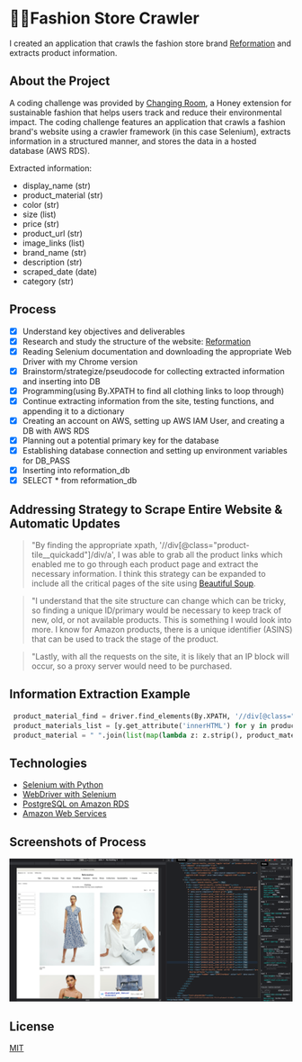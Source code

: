 # 👘👗Fashion Store Crawler

I created an application that crawls the fashion store brand [Reformation](https://reformation.com/) and extracts product information. 

## About the Project

A coding challenge was provided by [Changing Room](https://changingroom.eco/), a Honey extension for sustainable fashion that helps users track and reduce their environmental impact. The coding challenge features an application that crawls a fashion brand's website using a crawler framework (in this case Selenium), extracts information in a structured manner, and stores the data in a hosted database (AWS RDS).

Extracted information:
* display_name (str)
* product_material (str)
* color (str)
* size (list)
* price (str)
* product_url (str)
* image_links (list)
* brand_name (str)
* description (str)
* scraped_date (date)
* category (str)

## Process
* [x] Understand key objectives and deliverables
* [x] Research and study the structure of the website: [Reformation](https://reformation.com/)
* [x] Reading Selenium documentation and downloading the appropriate Web Driver with my Chrome version
* [x] Brainstorm/strategize/pseudocode for collecting extracted information and inserting into DB
* [x] Programming(using By.XPATH to find all clothing links to loop through)
* [x] Continue extracting information from the site, testing functions, and appending it to a dictionary
* [x] Creating an account on AWS, setting up AWS IAM User, and creating a DB with AWS RDS
* [x] Planning out a potential primary key for the database
* [x] Establishing database connection and setting up environment variables for DB_PASS
* [x] Inserting into reformation_db
* [x] SELECT * from reformation_db

## Addressing Strategy to Scrape Entire Website & Automatic Updates
> "By finding the appropriate xpath, '//div[@class="product-tile__quickadd"]/div/a', I was able to grab all the product links which enabled me to go through each product page and extract the necessary information. I think this strategy can be expanded to include all the critical pages of the site using [Beautiful Soup](https://www.geeksforgeeks.org/beautifulsoup-scraping-link-from-html/). 

> "I understand that the site structure can change which can be tricky, so finding a unique ID/primary would be necessary to keep track of new, old, or not available products. This is something I would look into more. I know for Amazon products, there is a unique identifier (ASINS) that can be used to track the stage of the product.

> "Lastly, with all the requests on the site, it is likely that an IP block will occur, so a proxy server would need to be purchased.  

## Information Extraction Example
```python
 product_material_find = driver.find_elements(By.XPATH, '//div[@class="margin-b--15"]')
 product_materials_list = [y.get_attribute('innerHTML') for y in product_material_find]
 product_material = " ".join(list(map(lambda z: z.strip(), product_materials_list)))
```


## Technologies
* [Selenium with Python](https://selenium-python.readthedocs.io/ "Selenium with Python Docs")
* [WebDriver with Selenium](https://www.selenium.dev/documentation/webdriver/)
* [PostgreSQL on Amazon RDS](https://docs.aws.amazon.com/AmazonRDS/latest/UserGuide/CHAP_PostgreSQL.html)
* [Amazon Web Services](https://docs.aws.amazon.com/polly/latest/dg/setting-up.html)

## Screenshots of Process
![alt text](https://github.com/fjt7/fashion-store-crawler/blob/main/Reformation%20Website%20Structure.png)

## License
[MIT](https://choosealicense.com/licenses/mit/)

